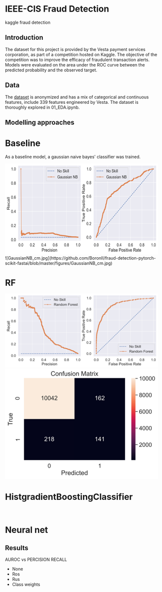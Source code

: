 # IEEE-CIS Fraud Detection
kaggle fraud detection

## Introduction 

The dataset for this project is provided by the Vesta payment services corporation, 
as part of a competition hosted on Kaggle. The objective of the competition was to 
improve the efficacy of fraudulent transaction alerts. Models were evaluated on the 
area under the ROC curve between the predicted probability and the observed target.

## Data

The [dataset](https://www.kaggle.com/c/ieee-fraud-detection/discussion/101203) is 
anonymized and has a mix of categorical and continuous features, include 339 
features engineered by Vesta. The dataset is thoroughly explored in 01_EDA.ipynb.  

## Modelling approaches

# Baseline
As a baseline model, a gaussian naive bayes' classifier was trained.

<img src="https://github.com/BoronII/fraud-detection-pytorch-scikit-fastai/blob/master/figures/GaussianNB_aucs.jpg" width="600" height="300" />
![GaussianNB_cm.jpg](https://github.com/BoronII/fraud-detection-pytorch-scikit-fastai/blob/master/figures/GaussianNB_cm.jpg)

# RF

![Important_Features_RF_aucs.jpg](https://github.com/BoronII/fraud-detection-pytorch-scikit-fastai/blob/master/figures/Important_Features_RF_aucs.jpg)
![Important_Features_RF_cm.jpg](https://github.com/BoronII/fraud-detection-pytorch-scikit-fastai/blob/master/figures/Important_Features_RF_cm.jpg)

# HistgradientBoostingClassifier

![]()
![]()

# Neural net

## Results

AUROC vs PERCISION RECALL
- None
- Ros
- Rus
- Class weights




